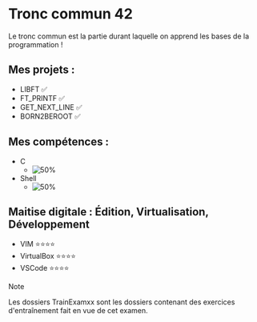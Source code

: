 # Tronc commun 42
Le tronc commun est la partie durant laquelle on apprend les bases de la programmation !
## Mes projets :
- LIBFT ✅
- FT_PRINTF ✅
- GET_NEXT_LINE ✅
- BORN2BEROOT ✅
## Mes compétences :
- C
  - ![50%](https://progress-bar.dev/50)
- Shell
  - ![50%](https://progress-bar.dev/50)
## Maitise digitale : Édition, Virtualisation, Développement
- VIM         ⭐⭐⭐⭐
- VirtualBox         ⭐⭐⭐⭐
- VSCode        ⭐⭐⭐⭐

> [!NOTE]
> Les dossiers TrainExamxx sont les dossiers contenant des exercices d'entraînement fait en vue de cet examen.
<!----
${\color{lightgreen}{Text}}
${\color{red}{:negative_squared_cross_mark:}}$
----->

